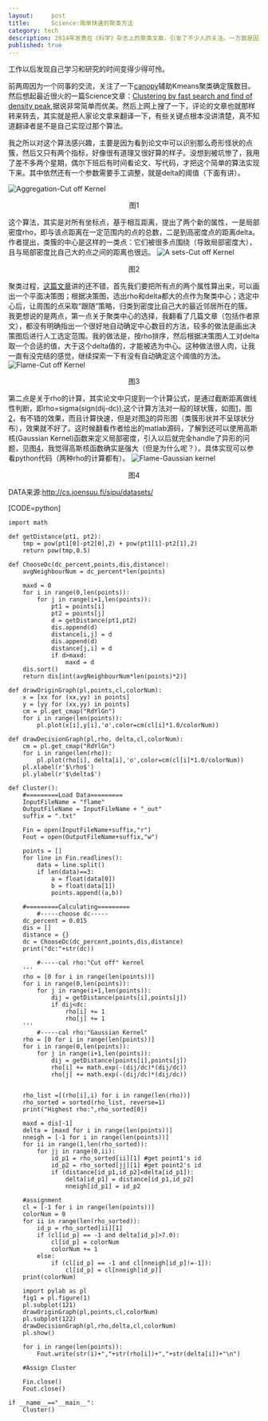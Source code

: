 ```yaml
---
layout:     post
title:      Science:简单快速的聚类方法
category: tech 
description: 2014年发表在《科学》杂志上的聚类文章，引发了不少人的关注。一方面是因为这些顶级期刊开始重视数据挖掘领域，另一方面原因是这个聚类算法的简洁高效。于是在工作之余，对这个算法进行了理解和实现。并不感觉它有多高大上，但是在两个关键问题上，还是有所得。
published: true
---
```

工作以后发现自己学习和研究的时间变得少得可怜。

前两周因为一个同事的交流，关注了一下[canopy](http://en.wikipedia.org/wiki/Canopy_clustering_algorithm)辅助Kmeans聚类确定簇数目。然后想起最近很火的一篇Science文章：[Clustering by fast search and find of density peak](http://wenku.baidu.com/link?url=5Wvn42-wj0z3UzyXeZNdLc3OpFnmGE7LsNU2Z3I1GWN3vSg8oy1Ub_QGSJISt7rVMlOSYgeodXQrU7ukUJGGgKm3yFzIgVYc8YupLdtlPh7),据说非常简单而优美。然后上网上搜了一下，评论的文章也就那样转来转去，其实就是把人家论文拿来翻译一下，有些关键点根本没讲清楚，真不知道翻译者是不是自己实现过那个算法。

我之所以对这个算法感兴趣，主要是因为看到论文中可以识别那么奇形怪状的点簇，然后又只有两个指标，好像很有道理又很好算的样子。没想到被坑惨了，我用了差不多两个星期，偶尔下班后有时间看论文、写代码，才把这个简单的算法实现下来。其中依然还有一个参数需要手工调整，就是delta的阈值（下面有讲）。

![Aggregation-Cut off Kernel][1]
<center>图1</center>

这个算法，其实是对所有坐标点，基于相互距离，提出了两个新的属性，一是局部密度rho，即与该点距离在一定范围内的点的总数，二是到高密度点的距离delta。作者提出，类簇的中心是这样的一类点：它们被很多点围绕（导致局部密度大），且与局部密度比自己大的点之间的距离也很远。
![A sets-Cut off Kernel][2]
<center>图2</center>

聚类过程，[这篇文章](http://www.52ml.net/16296.html)讲的还不错，首先我们要把所有点的两个属性算出来，可以画出一个平面决策图；根据决策图，选出rho和delta都大的点作为聚类中心；选定中心后，让周围的点采取“跟随”策略，归类到密度比自己大的最近邻居所在的簇。
我更想说的是两点，第一点关于聚类中心的选择，我翻看了几篇文章（包括作者原文），都没有明确指出一个很好地自动确定中心数目的方法，较多的做法是画出决策图后进行人工选定范围。我的做法是，按rho排序，然后根据决策图人工对delta取一个合适的值，大于这个delta值的，才能被选为中心。这种做法很人肉，让我一直有没完结的感觉，继续探索一下有没有自动确定这个阈值的方法。
![Flame-Cut off Kernel][3]
<center>图3</center>

第二点是关于rho的计算，其实论文中只提到一个计算公式，是通过截断距离做线性判断，即rho=sigma(sign(dij-dc)),这个计算方法对一般的球状簇，如图[1]，图[2]，有不错的效果，而且计算快速，但是对图[3]的异形图（类簇形状并不呈球状分布），效果就不好了。这时候翻看作者给出的matlab源码，了解到还可以使用高斯核(Gaussian Kernel)函数来定义局部密度，引入以后就完全handle了异形的问题，见图[4]，我觉得高斯核函数确实是强大（但是为什么呢？）。具体实现可以参看python代码（两种rho的计算都有）。
![Flame-Gaussian kernel][4]
<center>图4</center>

DATA来源:http://cs.joensuu.fi/sipu/datasets/

[CODE=python]

    import math

    def getDistance(pt1, pt2):
        tmp = pow(pt1[0]-pt2[0],2) + pow(pt1[1]-pt2[1],2)
        return pow(tmp,0.5)

    def ChooseDc(dc_percent,points,dis,distance):
        avgNeighbourNum = dc_percent*len(points)
        
        maxd = 0
        for i in range(0,len(points)):
            for j in range(i+1,len(points)):
                pt1 = points[i]
                pt2 = points[j]
                d = getDistance(pt1,pt2)
                dis.append(d)
                distance[i,j] = d
                dis.append(d)
                distance[j,i] = d
                if d>maxd:
                    maxd = d
        dis.sort()
        return dis[int(avgNeighbourNum*len(points)*2)]

    def drawOriginGraph(pl,points,cl,colorNum):
        x = [xx for (xx,yy) in points]
        y = [yy for (xx,yy) in points]
        cm = pl.get_cmap("RdYlGn")
        for i in range(len(points)):
            pl.plot(x[i],y[i],'o',color=cm(cl[i]*1.0/colorNum))

    def drawDecisionGraph(pl,rho, delta,cl,colorNum):
        cm = pl.get_cmap("RdYlGn")
        for i in range(len(rho)):
            pl.plot(rho[i], delta[i],'o',color=cm(cl[i]*1.0/colorNum))
        pl.xlabel(r'$\rho$')
        pl.ylabel(r'$\delta$')
        
    def Cluster():
        #=========Load Data=========
        InputFileName = "flame"
        OutputFileName = InputFileName + "_out"
        suffix = ".txt"

        Fin = open(InputFileName+suffix,"r")
        Fout = open(OutputFileName+suffix,"w")

        points = []
        for line in Fin.readlines():
            data = line.split()
            if len(data)==3:
                a = float(data[0])
                b = float(data[1])
                points.append((a,b))

        #=========Calculating=========
            #-----choose dc-----
        dc_percent = 0.015
        dis = []
        distance = {}
        dc = ChooseDc(dc_percent,points,dis,distance)
        print("dc:"+str(dc))

            #-----cal rho:"Cut off" kernel
        '''
        rho = [0 for i in range(len(points))]
        for i in range(0,len(points)):
            for j in range(i+1,len(points)):
                dij = getDistance(points[i],points[j])
                if dij<dc:
                    rho[i] += 1
                    rho[j] += 1
        '''
            #-----cal rho:"Gaussian Kernel"
        rho = [0 for i in range(len(points))]
        for i in range(0,len(points)):
            for j in range(i+1,len(points)):
                dij = getDistance(points[i],points[j])
                rho[i] += math.exp(-(dij/dc)*(dij/dc))
                rho[j] += math.exp(-(dij/dc)*(dij/dc))
               

        rho_list =[(rho[i],i) for i in range(len(rho))]
        rho_sorted = sorted(rho_list, reverse=1)
        print("Highest rho:",rho_sorted[0])

        maxd = dis[-1]
        delta = [maxd for i in range(len(points))]
        nneigh = [-1 for i in range(len(points))]
        for ii in range(1,len(rho_sorted)):
            for jj in range(0,ii):
                id_p1 = rho_sorted[ii][1] #get point1's id
                id_p2 = rho_sorted[jj][1] #get point2's id
                if (distance[id_p1,id_p2]<delta[id_p1]):
                    delta[id_p1] = distance[id_p1,id_p2]
                    nneigh[id_p1] = id_p2

        #assignment
        cl = [-1 for i in range(len(points))]
        colorNum = 0
        for ii in range(len(rho_sorted)):
            id_p = rho_sorted[ii][1]
            if (cl[id_p] == -1 and delta[id_p]>7.0):
                cl[id_p] = colorNum
                colorNum += 1
            else:
                if (cl[id_p] == -1 and cl[nneigh[id_p]!=-1]):
                    cl[id_p] = cl[nneigh[id_p]]
        print(colorNum)

        import pylab as pl
        fig1 = pl.figure(1)
        pl.subplot(121)
        drawOriginGraph(pl,points,cl,colorNum)
        pl.subplot(122)
        drawDecisionGraph(pl,rho,delta,cl,colorNum)
        pl.show()

        for i in range(len(points)):
            Fout.write(str(i)+","+str(rho[i])+","+str(delta[i])+"\n")

        #Assign Cluster

        Fin.close()
        Fout.close()

    if __name__=="__main__":
        Cluster()


[1]:http://findshine.qiniudn.com/figure_Aggr_cutoff.png "Aggregation-Cut off Kernel"
[2]:http://findshine.qiniudn.com/figure_a1_cutoff.png "A sets-Cut off Kernel"
[3]:http://findshine.qiniudn.com/figure_flame.png "Flame-Cut off Kernel"
[4]:http://findshine.qiniudn.com/figure_flame_Gaussian.png "Flame-Gaussian kernel"
